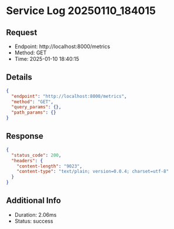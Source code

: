 # Service Log 20250110_184015

## Request
- Endpoint: http://localhost:8000/metrics
- Method: GET
- Time: 2025-01-10 18:40:15

## Details
```json
{
  "endpoint": "http://localhost:8000/metrics",
  "method": "GET",
  "query_params": {},
  "path_params": {}
}
```

## Response
```json
{
  "status_code": 200,
  "headers": {
    "content-length": "9023",
    "content-type": "text/plain; version=0.0.4; charset=utf-8"
  }
}
```

## Additional Info
- Duration: 2.06ms
- Status: success
